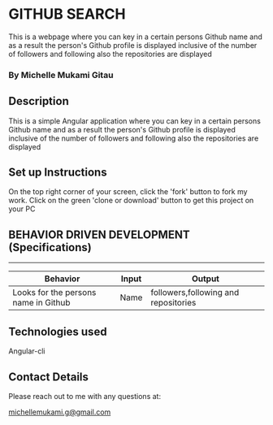 # GITHUB SEARCH
This is a webpage where you can key in a certain persons Github name and as a result the person's Github profile is displayed inclusive of the number of followers and following also the repositories are displayed 
### By Michelle Mukami Gitau

## Description
This is a simple Angular application where you can key in a certain persons Github name and as a result the person's Github profile is displayed inclusive of the number of followers and following also the repositories are displayed 
## Set up Instructions

On the top right corner of your screen, click the 'fork' button to fork my work.
Click on the green 'clone or download' button to get this project on your PC

## BEHAVIOR DRIVEN DEVELOPMENT (Specifications)

* * *

| Behavior                         | Input            | Output       |
| -------------------------------- | ---------------- | ------------ |
| Looks for the persons name in Github                  | Name      | followers,following and repositories  |


## Technologies used

  Angular-cli

## Contact Details

Please reach out to me with any questions at:

michellemukami.g@gmail.com
